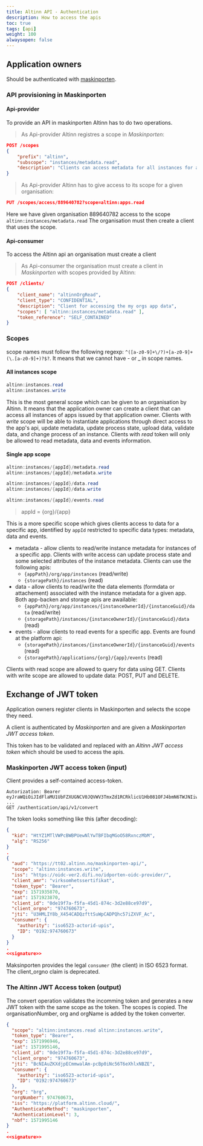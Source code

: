 ```yaml
---
title: Altinn API - Authentication
description: How to access the apis
toc: true
tags: [api]
weight: 100
alwaysopen: false
---
```


## Application owners

Should be authenticated with [maskinporten](https://difi.github.io/felleslosninger/oidc_guide_maskinporten.html).

### API provisioning in Maskinporten

#### Api-provider

To provide an API in maskinporten Altinn has to do two operations.

> As Api-provider Altinn registres a scope in *Maskinporten*:

```json
POST /scopes
{
    "prefix": "altinn",
    "subscope": "instances/metadata.read",
    "description": "Clients can access metadata for all instances for all apps of the organisation"
}
```

> As Api-provider Altinn has to give access to its scope for a given organisation:

```json
PUT /scopes/access/889640782?scope=altinn:apps.read
```

Here we have given organisation 889640782 access to the scope `altinn:instances/metadata.read`
The organisation must then create a client that uses the scope.

#### Api-consumer

To access the Altinn api an organisation must create a client

> As Api-consumer the organisation must create a client in *Maskinporten* with scopes provided by Altinn:

```json
POST /clients/
{
    "client_name": "altinnOrgRead",
    "client_type": "CONFIDENTIAL",
    "description": "Client for accessing the my orgs app data",
    "scopes": [ "altinn:instances/metadata.read" ],
    "token_reference": "SELF_CONTAINED"
}
```

### Scopes

scope names must follow the following regexp: `^([a-z0-9]+\/?)+[a-z0-9]+(\.[a-z0-9]+)?$?`.
It means that we cannot have - or _ in scope names.

#### All instances scope

```cs
altinn:instances.read
altinn:instances.write
```

This is the most general scope which can be given to an organisation by Altinn. It means that the application owner can create a client that can access all instances of apps issued by that application owner. Clients with *write* scope will be able to instantiate applications through direct access to the app's api, update metadata, update process state, upload data, validate data, and change process of an instance. Clients with *read* token will only be allowed to read metadata, data and events information.

#### Single app scope

```cs
altinn:instances/{appId}/metadata.read
altinn:instances/{appId}/metadata.write

altinn:instances/{appId}/data.read
altinn:instances/{appId}/data.write

altinn:instances/{appId}/events.read
```

> appId = {org}/{app}

This is a more specific scope which gives clients access to data for a specific app, identified by `appId` restricted to specific data types:  metadata, data and events.

* metadata - allow clients to read/write instance metadata for instances of a specific app. Clients with write access can update process state and some selected attributes of the instance metadata. Clients can use the following apis:
  * `{appPath}/org/app/instances` (read/write)
  * `{storagePath}/instances` (read)
* data - allow clients to read/write the data elements (formdata or attachement) associated with the instance metadata for a given app. Both app-backen and storage apis are awailable:
  * `{appPath}/org/app/instances/{instanceOwnerId}/{instanceGuid}/data` (read/write)
  * `{storagePath}/instances/{instanceOwnerId}/{instanceGuid}/data` (read)
* events - allow clients to read events for a specific app. Events are found at the platform api:
  * `{storagePath}/instances/{instanceOwnerId}/{instanceGuid}/events` (read)
  * `{storagePath}/applications/{org}/{app}/events` (read)

Clients with read scope are allowed to query for data using GET. Clients with write scope are allowed to update data: POST, PUT and DELETE.

## Exchange of JWT token

Application owners register clients in Maskinporten and selects the scope they need.

A client is authenticated by *Maskinporten* and are given a *Maskinporten JWT access token*.

This token has to be validated and replaced with an *Altinn JWT access token* which should be used to access the apis.

### Maskinporten JWT access token (input)

Client provides a self-contained access-token.

```http
Autorization: Bearer eyJraWQiOiJIdFlaMU1UbFZXUGNCV0JQVWV3TmxZd1RCRklicU1Hb081OFJ4bmN6TWJNIiwiYWxnIjoiUlMyNTYifQ.eyJhdWQiOiJ0ZXN0X3JwIiwic2NvcGUiOiJ ...
GET /authentication/api/v1/convert
```

The token looks something like this (after decoding):

```json
{
  "kid": "HtYZ1MTlVWPcBWBPUewNlYwTBFIbqMGoO58RxnczMbM",
  "alg": "RS256"
}
.
{
  "aud": "https://tt02.altinn.no/maskinporten-api/",
  "scope": "altinn:instances.write",
  "iss": "https://oidc-ver2.difi.no/idporten-oidc-provider/",
  "client_amr": "virksomhetssertifikat",
  "token_type": "Bearer",
  "exp": 1571935870,
  "iat": 1571923870,
  "client_id": "0de19f7a-f5fa-45d1-874c-3d2e88ce97d9",
  "client_orgno": "974760673",
  "jti": "U3HMLIY8b_X454CADQzfttSuWpCADPQhc57iZXVF_Ac",
  "consumer": {
    "authority": "iso6523-actorid-upis",
    "ID": "0192:974760673"
  }
}
.
<<signature>>
```

Maksinporten provides the legal `consumer` (the client) in ISO 6523 format. The client_orgno claim is deprecated.

### The Altinn JWT Access token (output)

The convert operation validates the incomming token and generates a new JWT token with the same scope as the token. The scopes is copied. The organisationNumber, org and orgName is added by the token converter.

```json
{
  "scope": "altinn:instances.read altinn:instances.write",
  "token_type": "Bearer",
  "exp": 1571996946,
  "iat": 1571995146,
  "client_id": "0de19f7a-f5fa-45d1-874c-3d2e88ce97d9",
  "client_orgno": "974760673",
  "jti": "BcNIAuZKXdjpECmmwalAm-pcBp0iNc56T6eXhlxNBZE",
  "consumer": {
    "authority": "iso6523-actorid-upis",
    "ID": "0192:974760673"
  },
  "org": "brg",
  "orgNumber": 974760673,
  "iss": "https://platform.altinn.cloud/",
  "AuthenticateMethod": "maskinporten",
  "AuthenticationLevel": 3,
  "nbf": 1571995146
}
.
<<signature>>
```

